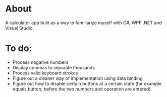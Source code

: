# About
A calculator app built as a way to familiarize myself with C#, WPF .NET and Visual Studio.

# To do:
- Process negative numbers
- Display commas to separate thousands
- Process valid keyboard strokes
- Figure out a cleaner way of implementation using data binding
- Figure out how to disable certain buttons at a certain state (for example equals button, before the two numbers and operation are entered)